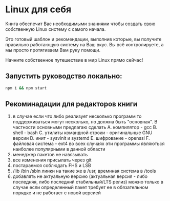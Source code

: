 # Linux для себя

Книга обеспечит Вас необходимыми знаниями чтобы создать свою собственную Linux систему с самого начала.

Это готовый шаблон и рекомендации, выполнив которые, вы получите правильно работающую систему на Ваш вкус. Вы всё контролируете, а мы просто протягиваем Вам руку помощи.

Начните собственное путешествие в мир Linux прямо сейчас!

## Запустить руководство локально:

```bash
npm i && npm start
```

## Рекоминадации для редакторов книги

1. в случае если что либо реализует несколько программ то поддерживаться могут несколько, но должна быть "основная". В частности основными предлагаю сделать A. компилятор - gcc  B. shell - bash C. утилиты командной строки - оригинальные GNU версии D. инит - sysvinit и systemd E. шифрование - openssl  F. файловая система - ext4
во всех случаях эти программы являються наиболее популярными в данной области
2. менеджер пакетов не навязывать
3. все изменения присылать через git
4. постараемся соблюдать FHS и LSB
5. /lib /bin /sbin линки на такие же в /usr, времнная система в /tools
6. добавлять не актуальную версию (актуальная версия - либо последняя, либо последний стабильный/LTS релиз) можно только в случае если определенный пакет требует ее в обязательном порядке и не работает с новой версией

